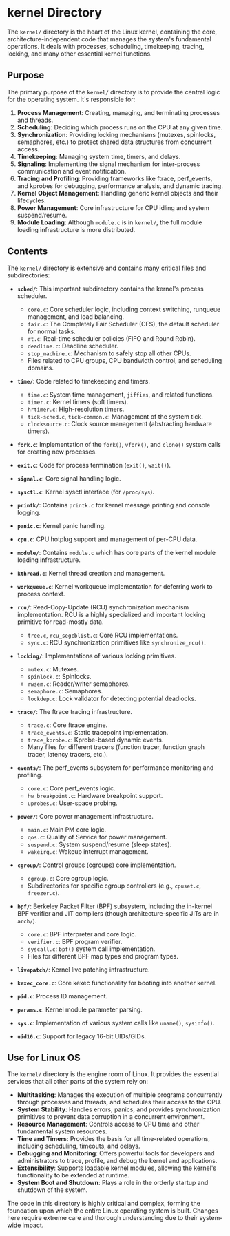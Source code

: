 # kernel Directory

The `kernel/` directory is the heart of the Linux kernel, containing the core, architecture-independent code that manages the system's fundamental operations. It deals with processes, scheduling, timekeeping, tracing, locking, and many other essential kernel functions.

## Purpose

The primary purpose of the `kernel/` directory is to provide the central logic for the operating system. It's responsible for:

1.  **Process Management**: Creating, managing, and terminating processes and threads.
2.  **Scheduling**: Deciding which process runs on the CPU at any given time.
3.  **Synchronization**: Providing locking mechanisms (mutexes, spinlocks, semaphores, etc.) to protect shared data structures from concurrent access.
4.  **Timekeeping**: Managing system time, timers, and delays.
5.  **Signaling**: Implementing the signal mechanism for inter-process communication and event notification.
6.  **Tracing and Profiling**: Providing frameworks like ftrace, perf_events, and kprobes for debugging, performance analysis, and dynamic tracing.
7.  **Kernel Object Management**: Handling generic kernel objects and their lifecycles.
8.  **Power Management**: Core infrastructure for CPU idling and system suspend/resume.
9.  **Module Loading**: Although `module.c` is in `kernel/`, the full module loading infrastructure is more distributed.

## Contents

The `kernel/` directory is extensive and contains many critical files and subdirectories:

*   **`sched/`**: This important subdirectory contains the kernel's process scheduler.
    *   `core.c`: Core scheduler logic, including context switching, runqueue management, and load balancing.
    *   `fair.c`: The Completely Fair Scheduler (CFS), the default scheduler for normal tasks.
    *   `rt.c`: Real-time scheduler policies (FIFO and Round Robin).
    *   `deadline.c`: Deadline scheduler.
    *   `stop_machine.c`: Mechanism to safely stop all other CPUs.
    *   Files related to CPU groups, CPU bandwidth control, and scheduling domains.

*   **`time/`**: Code related to timekeeping and timers.
    *   `time.c`: System time management, `jiffies`, and related functions.
    *   `timer.c`: Kernel timers (soft timers).
    *   `hrtimer.c`: High-resolution timers.
    *   `tick-sched.c`, `tick-common.c`: Management of the system tick.
    *   `clocksource.c`: Clock source management (abstracting hardware timers).

*   **`fork.c`**: Implementation of the `fork()`, `vfork()`, and `clone()` system calls for creating new processes.
*   **`exit.c`**: Code for process termination (`exit()`, `wait()`).
*   **`signal.c`**: Core signal handling logic.
*   **`sysctl.c`**: Kernel sysctl interface (for `/proc/sys`).
*   **`printk/`**: Contains `printk.c` for kernel message printing and console logging.
*   **`panic.c`**: Kernel panic handling.
*   **`cpu.c`**: CPU hotplug support and management of per-CPU data.
*   **`module/`**: Contains `module.c` which has core parts of the kernel module loading infrastructure.
*   **`kthread.c`**: Kernel thread creation and management.
*   **`workqueue.c`**: Kernel workqueue implementation for deferring work to process context.
*   **`rcu/`**: Read-Copy-Update (RCU) synchronization mechanism implementation. RCU is a highly specialized and important locking primitive for read-mostly data.
    *   `tree.c`, `rcu_segcblist.c`: Core RCU implementations.
    *   `sync.c`: RCU synchronization primitives like `synchronize_rcu()`.

*   **`locking/`**: Implementations of various locking primitives.
    *   `mutex.c`: Mutexes.
    *   `spinlock.c`: Spinlocks.
    *   `rwsem.c`: Reader/writer semaphores.
    *   `semaphore.c`: Semaphores.
    *   `lockdep.c`: Lock validator for detecting potential deadlocks.

*   **`trace/`**: The ftrace tracing infrastructure.
    *   `trace.c`: Core ftrace engine.
    *   `trace_events.c`: Static tracepoint implementation.
    *   `trace_kprobe.c`: Kprobe-based dynamic events.
    *   Many files for different tracers (function tracer, function graph tracer, latency tracers, etc.).

*   **`events/`**: The perf_events subsystem for performance monitoring and profiling.
    *   `core.c`: Core perf_events logic.
    *   `hw_breakpoint.c`: Hardware breakpoint support.
    *   `uprobes.c`: User-space probing.

*   **`power/`**: Core power management infrastructure.
    *   `main.c`: Main PM core logic.
    *   `qos.c`: Quality of Service for power management.
    *   `suspend.c`: System suspend/resume (sleep states).
    *   `wakeirq.c`: Wakeup interrupt management.

*   **`cgroup/`**: Control groups (cgroups) core implementation.
    *   `cgroup.c`: Core cgroup logic.
    *   Subdirectories for specific cgroup controllers (e.g., `cpuset.c`, `freezer.c`).

*   **`bpf/`**: Berkeley Packet Filter (BPF) subsystem, including the in-kernel BPF verifier and JIT compilers (though architecture-specific JITs are in `arch/`).
    *   `core.c`: BPF interpreter and core logic.
    *   `verifier.c`: BPF program verifier.
    *   `syscall.c`: `bpf()` system call implementation.
    *   Files for different BPF map types and program types.

*   **`livepatch/`**: Kernel live patching infrastructure.
*   **`kexec_core.c`**: Core kexec functionality for booting into another kernel.
*   **`pid.c`**: Process ID management.
*   **`params.c`**: Kernel module parameter parsing.
*   **`sys.c`**: Implementation of various system calls like `uname()`, `sysinfo()`.
*   **`uid16.c`**: Support for legacy 16-bit UIDs/GIDs.

## Use for Linux OS

The `kernel/` directory is the engine room of Linux. It provides the essential services that all other parts of the system rely on:

*   **Multitasking**: Manages the execution of multiple programs concurrently through processes and threads, and schedules their access to the CPU.
*   **System Stability**: Handles errors, panics, and provides synchronization primitives to prevent data corruption in a concurrent environment.
*   **Resource Management**: Controls access to CPU time and other fundamental system resources.
*   **Time and Timers**: Provides the basis for all time-related operations, including scheduling, timeouts, and delays.
*   **Debugging and Monitoring**: Offers powerful tools for developers and administrators to trace, profile, and debug the kernel and applications.
*   **Extensibility**: Supports loadable kernel modules, allowing the kernel's functionality to be extended at runtime.
*   **System Boot and Shutdown**: Plays a role in the orderly startup and shutdown of the system.

The code in this directory is highly critical and complex, forming the foundation upon which the entire Linux operating system is built. Changes here require extreme care and thorough understanding due to their system-wide impact.
